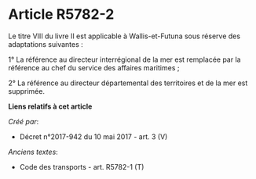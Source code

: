 # Article R5782-2

Le titre VIII du livre II est applicable à Wallis-et-Futuna sous réserve des adaptations suivantes : 

1° La référence au directeur interrégional de la mer est remplacée par  la référence au chef du service des affaires
maritimes ; 

2° La référence au directeur départemental des territoires et de la mer est supprimée.

**Liens relatifs à cet article**

_Créé par_:

  - Décret n°2017-942 du 10 mai 2017 - art. 3 (V)

_Anciens textes_:

  - Code des transports - art. R5782-1 (T)
